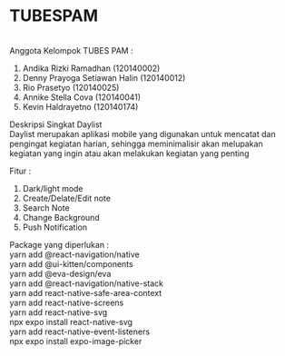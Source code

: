 # TUBESPAM
<br> Anggota Kelompok TUBES PAM : </br>
1. Andika Rizki Ramadhan (120140002) 
2. Denny Prayoga Setiawan Halin (120140012)
3. Rio Prasetyo (120140025)
4. Annike Stella Cova (120140041)
5. Kevin Haldrayetno (120140174)

Deskripsi Singkat Daylist 
<br> Daylist merupakan aplikasi mobile yang digunakan untuk mencatat dan pengingat kegiatan harian,
sehingga meminimalisir akan melupakan kegiatan yang ingin atau akan melakukan kegiatan yang penting </br>

Fitur :
1. Dark/light mode
2. Create/Delate/Edit note
3. Search Note
4. Change Background
5. Push Notification

Package yang diperlukan : <br>
yarn add @react-navigation/native<br>
yarn add @ui-kitten/components<br>
yarn add @eva-design/eva<br>
yarn add @react-navigation/native-stack<br>
yarn add react-native-safe-area-context<br>
yarn add react-native-screens<br>
yarn add react-native-svg<br>
npx expo install react-native-svg<br>
yarn add react-native-event-listeners<br>
npx expo install expo-image-picker
